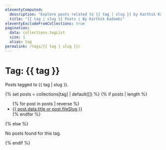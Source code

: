 ```yaml
---
eleventyComputed:
  description: "Explore posts related to {{ tag | slug }} by Karthik Kadambi."
  title: "{{ tag | slug }} Posts | By Karthik Kadambi"
eleventyExcludeFromCollections: true
pagination:
  data: collections.tagList
  size: 1
  alias: tag
permalink: /tags/{{ tag | slug }}/
---
```

<div class="section-inset">
  <h1 class="header-branding">Tag: {{ tag }}</h1>
  <p>Posts tagged to {{ tag | slug }}.</p>
</div>
{% set posts = collections[tag] | default([]) %}
{% if posts | length %}
<ul>
{% for post in posts | reverse %}
    <li>
      <a href="{{ post.url }}">{{ post.data.title or post.fileSlug }}</a>
    </li>
  {% endfor %}
</ul>
{% else %}
<p>No posts found for this tag.</p>
{% endif %}